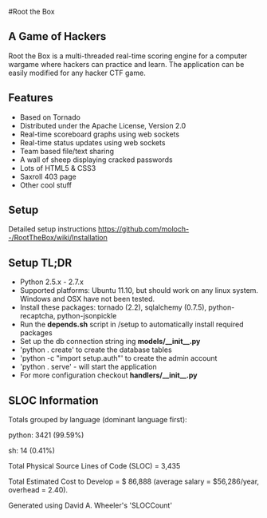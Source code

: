 #Root the Box

A Game of Hackers
-------------------
Root the Box is a multi-threaded real-time scoring engine for a computer wargame where hackers can practice and learn. 
The application can be easily modified for any hacker CTF game.

Features
-------------------
* Based on Tornado
* Distributed under the Apache License, Version 2.0
* Real-time scoreboard graphs using web sockets
* Real-time status updates using web sockets
* Team based file/text sharing
* A wall of sheep displaying cracked passwords
* Lots of HTML5 & CSS3
* Saxroll 403 page
* Other cool stuff

Setup
-------------------
Detailed setup instructions https://github.com/moloch--/RootTheBox/wiki/Installation

Setup TL;DR
-------------------
* Python 2.5.x - 2.7.x
* Supported platforms: Ubuntu 11.10, but should work on any linux system.  Windows and OSX have not been tested.
* Install these packages: tornado (2.2), sqlalchemy (0.7.5), python-recaptcha, python-jsonpickle
* Run the __depends.sh__ script in /setup to automatically install required packages
* Set up the db connection string ing __models/\_\_init\_\_.py__
* 'python . create' to create the database tables 
* 'python -c "import setup.auth"' to create the admin account
* 'python . serve' - will start the application
*  For more configuration checkout __handlers/\_\_init\_\_.py__

SLOC Information
---------------------

Totals grouped by language (dominant language first):

python:        3421 (99.59%)

sh:              14 (0.41%)

Total Physical Source Lines of Code (SLOC)                = 3,435

Total Estimated Cost to Develop                           = $ 86,888 (average salary = $56,286/year, overhead = 2.40).

Generated using David A. Wheeler's 'SLOCCount'

